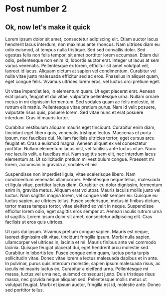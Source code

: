 # Post number 2
## Ok, now let's make it quick

Lorem ipsum dolor sit amet, consectetur adipiscing elit. Etiam auctor lacus hendrerit lacus interdum, non maximus ante rhoncus. Nam ultrices diam eu odio euismod, at tempus nulla tristique. Sed sed convallis dolor. Sed egestas felis non felis tempor, sit amet porttitor lorem accumsan. Etiam dui odio, pellentesque non enim id, lobortis auctor erat. Integer ut lacus at sem varius venenatis. Pellentesque ex lorem, efficitur sit amet volutpat vel, laoreet id lacus. Aliquam dictum at sapien vel condimentum. Curabitur vel nulla vitae justo malesuada efficitur sed ac eros. Phasellus in aliquet quam, eget congue felis. Vivamus ultrices lorem eros, vel luctus orci pretium eget.

Ut vitae imperdiet leo, in elementum quam. Ut eget placerat erat. Aenean erat ipsum, feugiat et dui vitae, vulputate pellentesque urna. Nullam ornare metus in mi dignissim fermentum. Sed sodales quam ac felis molestie, id rutrum elit mattis. Pellentesque vitae pretium purus. Nam id velit posuere, vulputate risus quis, posuere lorem. Sed vitae nunc et erat posuere interdum. Cras id mauris tortor.

Curabitur vestibulum aliquam mauris eget tincidunt. Curabitur enim diam, tincidunt eget libero quis, venenatis tristique lectus. Maecenas et porta ipsum, nec faucibus dui. Nullam facilisis ultricies tortor, eget cursus arcu feugiat et. Cras a euismod magna. Aenean aliquet ex vel consectetur porttitor. Nullam elementum lacus nisl, vel facilisis ante luctus vitae. Nunc nec iaculis velit, a faucibus nisi. Nam sagittis sem elit, nec interdum lacus elementum at. Ut sollicitudin pretium mi vestibulum congue. Praesent mi lorem, accumsan in gravida a, sodales et nisl.

Suspendisse non imperdiet ligula, vitae scelerisque libero. Nam condimentum venenatis ullamcorper. Pellentesque neque tellus, malesuada et ligula vitae, porttitor luctus diam. Curabitur eu dolor dignissim, fermentum enim in, gravida metus. Aliquam erat volutpat. Mauris iaculis mollis justo vel luctus. Nam sagittis magna lorem, vel congue velit semper eu. Quisque eu luctus sapien, ac ultrices tellus. Fusce scelerisque, metus id finibus dictum, tortor massa tempus tortor, vitae eleifend ex velit in neque. Suspendisse efficitur lorem odio, eget sagittis eros semper at. Aenean iaculis rutrum urna id sagittis. Lorem ipsum dolor sit amet, consectetur adipiscing elit. Cras facilisis ut eros quis ultrices.

Ut quis dui ipsum. Vivamus pretium congue sapien. Mauris est neque, laoreet dignissim elit vitae, tincidunt fringilla ipsum. Morbi nulla sapien, ullamcorper vel ultrices in, lacinia et mi. Mauris finibus ante vel commodo lacinia. Quisque feugiat placerat dui, eget hendrerit arcu molestie sed. Curabitur in lobortis leo. Fusce congue enim quam, luctus porta turpis sollicitudin vitae. Donec vitae lorem a lectus malesuada dapibus et in ante. In pulvinar, purus quis interdum molestie, sapien ipsum malesuada risus, ac iaculis mi mauris luctus ex. Curabitur a eleifend urna. Pellentesque mi massa, luctus vel urna nec, euismod consequat justo. Duis tristique risus massa, nec gravida neque aliquam sed. Pellentesque mollis metus ut volutpat feugiat. Morbi et ipsum auctor, fringilla est id, molestie ante. Donec sed porttitor tellus. 


